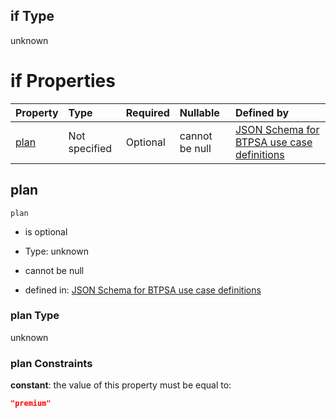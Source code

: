 ## if Type

unknown

# if Properties

| Property      | Type          | Required | Nullable       | Defined by                                                                                                                                                                                                                                  |
| :------------ | :------------ | :------- | :------------- | :------------------------------------------------------------------------------------------------------------------------------------------------------------------------------------------------------------------------------------------ |
| [plan](#plan) | Not specified | Optional | cannot be null | [JSON Schema for BTPSA use case definitions](btpsa-usecase-properties-services-items-allof-1-then-allof-90-then-allof-1-if-properties-plan.md "undefined#/properties/services/items/allOf/1/then/allOf/90/then/allOf/1/if/properties/plan") |

## plan



`plan`

*   is optional

*   Type: unknown

*   cannot be null

*   defined in: [JSON Schema for BTPSA use case definitions](btpsa-usecase-properties-services-items-allof-1-then-allof-90-then-allof-1-if-properties-plan.md "undefined#/properties/services/items/allOf/1/then/allOf/90/then/allOf/1/if/properties/plan")

### plan Type

unknown

### plan Constraints

**constant**: the value of this property must be equal to:

```json
"premium"
```
